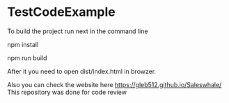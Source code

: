 # TestCodeExample
To build the project run next in the command line




npm install



npm run build




After it you need to open dist/index.html in browzer.

Also you can check the website here https://gleb512.github.io/Saleswhale/
This repository was done for code review 
